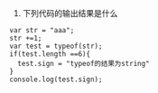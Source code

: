
1. 下列代码的输出结果是什么
```
var str = "aaa";
str +=1;
var test = typeof(str);
if(test.length ==6){
  test.sign = "typeof的结果为string"
}
console.log(test.sign);
```

